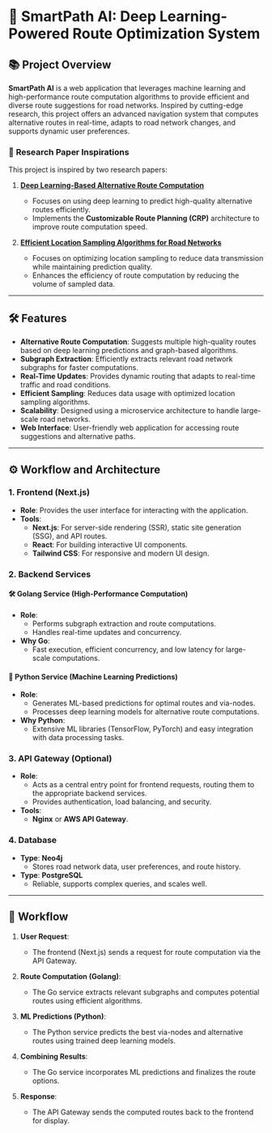# 🚀 **SmartPath AI: Deep Learning-Powered Route Optimization System**

## 📚 **Project Overview**

**SmartPath AI** is a web application that leverages machine learning and high-performance route computation algorithms to provide efficient and diverse route suggestions for road networks. Inspired by cutting-edge research, this project offers an advanced navigation system that computes alternative routes in real-time, adapts to road network changes, and supports dynamic user preferences.

### 🔗 **Research Paper Inspirations**

This project is inspired by two research papers:

1. **[Deep Learning-Based Alternative Route Computation](https://research.google/pubs/deep-learning-based-alternative-route-computation/)**

   - Focuses on using deep learning to predict high-quality alternative routes efficiently.
   - Implements the **Customizable Route Planning (CRP)** architecture to improve route computation speed.

2. **[Efficient Location Sampling Algorithms for Road Networks](https://research.google/pubs/extracting-small-subgraphs-in-road-networks/)**
   - Focuses on optimizing location sampling to reduce data transmission while maintaining prediction quality.
   - Enhances the efficiency of route computation by reducing the volume of sampled data.

---

## 🛠️ **Features**

- **Alternative Route Computation**: Suggests multiple high-quality routes based on deep learning predictions and graph-based algorithms.
- **Subgraph Extraction**: Efficiently extracts relevant road network subgraphs for faster computations.
- **Real-Time Updates**: Provides dynamic routing that adapts to real-time traffic and road conditions.
- **Efficient Sampling**: Reduces data usage with optimized location sampling algorithms.
- **Scalability**: Designed using a microservice architecture to handle large-scale road networks.
- **Web Interface**: User-friendly web application for accessing route suggestions and alternative paths.

---

## ⚙️ **Workflow and Architecture**

### **1. Frontend (Next.js)**

- **Role**: Provides the user interface for interacting with the application.
- **Tools**:
  - **Next.js**: For server-side rendering (SSR), static site generation (SSG), and API routes.
  - **React**: For building interactive UI components.
  - **Tailwind CSS**: For responsive and modern UI design.

### **2. Backend Services**

#### 🛠️ **Golang Service (High-Performance Computation)**

- **Role**:
  - Performs subgraph extraction and route computations.
  - Handles real-time updates and concurrency.
- **Why Go**:
  - Fast execution, efficient concurrency, and low latency for large-scale computations.

#### 🧠 **Python Service (Machine Learning Predictions)**

- **Role**:
  - Generates ML-based predictions for optimal routes and via-nodes.
  - Processes deep learning models for alternative route computations.
- **Why Python**:
  - Extensive ML libraries (TensorFlow, PyTorch) and easy integration with data processing tasks.

### **3. API Gateway (Optional)**

- **Role**:
  - Acts as a central entry point for frontend requests, routing them to the appropriate backend services.
  - Provides authentication, load balancing, and security.
- **Tools**:
  - **Nginx** or **AWS API Gateway**.

### **4. Database**

- **Type**: **Neo4j**
  - Stores road network data, user preferences, and route history.
- **Type**: **PostgreSQL**
  - Reliable, supports complex queries, and scales well.

---

## 🔄 **Workflow**

1. **User Request**:

   - The frontend (Next.js) sends a request for route computation via the API Gateway.

2. **Route Computation (Golang)**:

   - The Go service extracts relevant subgraphs and computes potential routes using efficient algorithms.

3. **ML Predictions (Python)**:

   - The Python service predicts the best via-nodes and alternative routes using trained deep learning models.

4. **Combining Results**:

   - The Go service incorporates ML predictions and finalizes the route options.

5. **Response**:
   - The API Gateway sends the computed routes back to the frontend for display.
